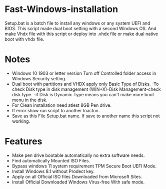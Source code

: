 # Fast-Windows-installation
Setup.bat is a batch file to install any windows or any system UEFI and BIOS. This script made dual boot setting with a second Windows OS. And make Vhdx file with this script or deploy into .vhdx file or make dual native boot with vhdx file.
# Notes
 * Windows 10 1903 or letter version Turn off Controlled folder access in Windows Security setting.
 * Dual boot with partitions and VHDX apply only Basic Type of Disks.
    -To check Disk type in disk management (WIN+X)-Disk Management-check disk type.
    -if Disk is Dynamic Type means you can't make more boot menu in the disk.
 * For Clean installation need atlest 8GB Pen drive.
 * If error show run script to another loacton.
 * Save as this File Setup.bat name. If save to another name this script not working.
# Features 
 * Make pen drive bootable automatically no extra software needs.
 * Find automatically Mounted ISO Files.
 * Bypass windows 11 system requirement TPM Secure Boot UEFI Mode.
 * Install Windows 8.1 without Prodect key.
 * Apply on all Official ISO files Downloaded from Microsoft Sites.
 * Install Official Downloaded Windows Virus-free With safe mode.
